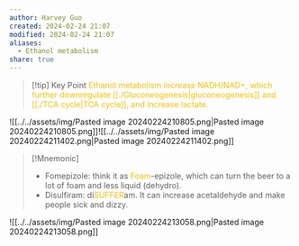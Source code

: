 ```yaml
---
author: Harvey Guo
created: 2024-02-24 21:07
modified: 2024-02-24 21:07
aliases:
  - Ethanol metabolism
share: true
---
```



>[!tip] Key Point 
><font color="#ffc000">Ethanol metabolism increase NADH/NAD+, which further downregulate [[./Gluconeogenesis|gluconeogenesis]] and [[./TCA cycle|TCA cycle]], and increase lactate.</font>

![[../../assets/img/Pasted image 20240224210805.png|Pasted image 20240224210805.png]]![[../../assets/img/Pasted image 20240224211402.png|Pasted image 20240224211402.png]]
>[!Mnemonic] 
>- Fomepizole: think it as <font color="#ffc000">Foam</font>-epizole, which can turn the beer to a lot of foam and less liquid (dehydro).
>- Disulfiram: di<font color="#ffc000">SUFFER</font>am. It can increase acetaldehyde and make people sick and dizzy.

![[../../assets/img/Pasted image 20240224213058.png|Pasted image 20240224213058.png]]